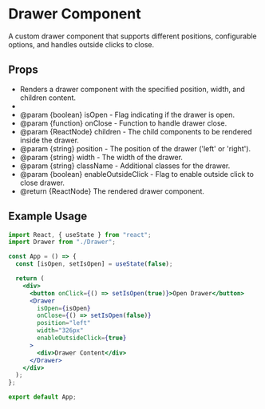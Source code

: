 # Drawer Component

A custom drawer component that supports different positions, configurable options, and handles outside clicks to close.

## Props

- Renders a drawer component with the specified position, width, and children content.
-
- @param {boolean} isOpen - Flag indicating if the drawer is open.
- @param {function} onClose - Function to handle drawer close.
- @param {ReactNode} children - The child components to be rendered inside the drawer.
- @param {string} position - The position of the drawer ('left' or 'right').
- @param {string} width - The width of the drawer.
- @param {string} className - Additional classes for the drawer.
- @param {boolean} enableOutsideClick - Flag to enable outside click to close drawer.
- @return {ReactNode} The rendered drawer component.

## Example Usage

```jsx
import React, { useState } from "react";
import Drawer from "./Drawer";

const App = () => {
  const [isOpen, setIsOpen] = useState(false);

  return (
    <div>
      <button onClick={() => setIsOpen(true)}>Open Drawer</button>
      <Drawer
        isOpen={isOpen}
        onClose={() => setIsOpen(false)}
        position="left"
        width="326px"
        enableOutsideClick={true}
      >
        <div>Drawer Content</div>
      </Drawer>
    </div>
  );
};

export default App;
```
